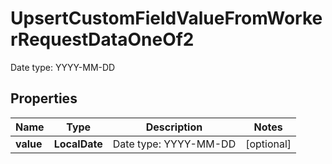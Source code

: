 

# UpsertCustomFieldValueFromWorkerRequestDataOneOf2

Date type: YYYY-MM-DD

## Properties

| Name | Type | Description | Notes |
|------------ | ------------- | ------------- | -------------|
|**value** | **LocalDate** | Date type: YYYY-MM-DD |  [optional] |



